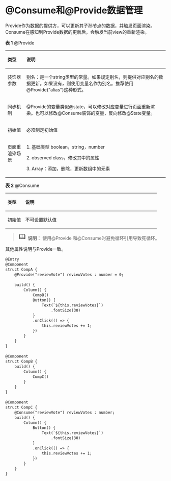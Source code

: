 # @Consume和@Provide数据管理<a name="ZH-CN_TOPIC_0000001177510803"></a>

Provide作为数据的提供方，可以更新其子孙节点的数据，并触发页面渲染。Consume在感知到Provide数据的更新后，会触发当前view的重新渲染。

**表 1**  @Provide

<a name="table657684923115"></a>
<table><thead align="left"><tr id="row15576204917311"><th class="cellrowborder" valign="top" width="11.76%" id="mcps1.2.3.1.1"><p id="p1432545513219"><a name="p1432545513219"></a><a name="p1432545513219"></a>类型</p>
</th>
<th class="cellrowborder" valign="top" width="88.24%" id="mcps1.2.3.1.2"><p id="p35771495314"><a name="p35771495314"></a><a name="p35771495314"></a>说明</p>
</th>
</tr>
</thead>
<tbody><tr id="row17577164993114"><td class="cellrowborder" valign="top" width="11.76%" headers="mcps1.2.3.1.1 "><p id="p175774498318"><a name="p175774498318"></a><a name="p175774498318"></a>装饰器参数</p>
</td>
<td class="cellrowborder" valign="top" width="88.24%" headers="mcps1.2.3.1.2 "><p id="p1057724983115"><a name="p1057724983115"></a><a name="p1057724983115"></a>别名：是一个string类型的常量。如果规定别名，则提供对应别名的数据更新。如果没有，则使用变量名作为别名。推荐使用@Provide("alias")这种形式。</p>
</td>
</tr>
<tr id="row176181053377"><td class="cellrowborder" valign="top" width="11.76%" headers="mcps1.2.3.1.1 "><p id="p1261945143714"><a name="p1261945143714"></a><a name="p1261945143714"></a>同步机制</p>
</td>
<td class="cellrowborder" valign="top" width="88.24%" headers="mcps1.2.3.1.2 "><p id="p361955173715"><a name="p361955173715"></a><a name="p361955173715"></a>@Provide的变量类似@state，可以修改对应变量进行页面重新渲染。也可以修改@Consume装饰的变量，反向修改@State变量。</p>
</td>
</tr>
<tr id="row103140354219"><td class="cellrowborder" valign="top" width="11.76%" headers="mcps1.2.3.1.1 "><p id="p531412324219"><a name="p531412324219"></a><a name="p531412324219"></a>初始值</p>
</td>
<td class="cellrowborder" valign="top" width="88.24%" headers="mcps1.2.3.1.2 "><p id="p331412394220"><a name="p331412394220"></a><a name="p331412394220"></a>必须制定初始值</p>
</td>
</tr>
<tr id="row171522344211"><td class="cellrowborder" valign="top" width="11.76%" headers="mcps1.2.3.1.1 "><p id="p22941739134411"><a name="p22941739134411"></a><a name="p22941739134411"></a>页面重渲染场景</p>
</td>
<td class="cellrowborder" valign="top" width="88.24%" headers="mcps1.2.3.1.2 "><p id="p61513237423"><a name="p61513237423"></a><a name="p61513237423"></a>1. 基础类型 boolean，string，number</p>
<p id="p118613561460"><a name="p118613561460"></a><a name="p118613561460"></a>2. observed class，修改其中的属性</p>
<p id="p232173614475"><a name="p232173614475"></a><a name="p232173614475"></a>3. Array：添加，删除，更新数组中的元素</p>
</td>
</tr>
</tbody>
</table>

**表 2**  @Consume

<a name="table11965192012493"></a>
<table><thead align="left"><tr id="row1796552012496"><th class="cellrowborder" valign="top" width="11.76%" id="mcps1.2.3.1.1"><p id="p7965182054914"><a name="p7965182054914"></a><a name="p7965182054914"></a>类型</p>
</th>
<th class="cellrowborder" valign="top" width="88.24%" id="mcps1.2.3.1.2"><p id="p2965220174910"><a name="p2965220174910"></a><a name="p2965220174910"></a>说明</p>
</th>
</tr>
</thead>
<tbody><tr id="row1965182013493"><td class="cellrowborder" valign="top" width="11.76%" headers="mcps1.2.3.1.1 "><p id="p1496582020496"><a name="p1496582020496"></a><a name="p1496582020496"></a>初始值</p>
</td>
<td class="cellrowborder" valign="top" width="88.24%" headers="mcps1.2.3.1.2 "><p id="p15965132044919"><a name="p15965132044919"></a><a name="p15965132044919"></a>不可设置默认值</p>
</td>
</tr>
</tbody>
</table>

>![](../../public_sys-resources/icon-note.gif) **说明：** 
>使用@Provide 和@Consume时避免循环引用导致死循环。

其他属性说明与Provide一致。

```
@Entry
@Component
struct CompA {
    @Provide("reviewVote") reviewVotes : number = 0;

    build() {
        Column() {
            CompB()
            Button() {
                Text(`${this.reviewVotes}`)
                    .fontSize(30)
            }
            .onClick(() => {
                this.reviewVotes += 1;
            })
        }
    }
}

@Component
struct CompB {
    build() {
        Column() {
            CompC()
        }
    }
}

@Component
struct CompC {
    @Consume("reviewVote") reviewVotes : number;
    build() {
        Column() {
            Button() {
                Text(`${this.reviewVotes}`)
                    .fontSize(30)
            }
            .onClick(() => {
                this.reviewVotes += 1;
            })
        }
    }
}
```


